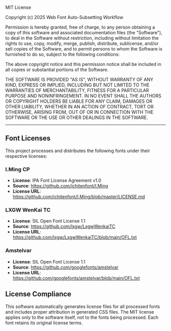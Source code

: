 MIT License

Copyright (c) 2025 Web Font Auto-Subsetting Workflow

Permission is hereby granted, free of charge, to any person obtaining a copy
of this software and associated documentation files (the "Software"), to deal
in the Software without restriction, including without limitation the rights
to use, copy, modify, merge, publish, distribute, sublicense, and/or sell
copies of the Software, and to permit persons to whom the Software is
furnished to do so, subject to the following conditions:

The above copyright notice and this permission notice shall be included in all
copies or substantial portions of the Software.

THE SOFTWARE IS PROVIDED "AS IS", WITHOUT WARRANTY OF ANY KIND, EXPRESS OR
IMPLIED, INCLUDING BUT NOT LIMITED TO THE WARRANTIES OF MERCHANTABILITY,
FITNESS FOR A PARTICULAR PURPOSE AND NONINFRINGEMENT. IN NO EVENT SHALL THE
AUTHORS OR COPYRIGHT HOLDERS BE LIABLE FOR ANY CLAIM, DAMAGES OR OTHER
LIABILITY, WHETHER IN AN ACTION OF CONTRACT, TORT OR OTHERWISE, ARISING FROM,
OUT OF OR IN CONNECTION WITH THE SOFTWARE OR THE USE OR OTHER DEALINGS IN THE
SOFTWARE.

---

## Font Licenses

This project processes and distributes the following fonts under their respective licenses:

### I.Ming CP
- **License**: IPA Font License Agreement v1.0
- **Source**: https://github.com/ichitenfont/I.Ming
- **License URL**: https://github.com/ichitenfont/I.Ming/blob/master/LICENSE.md

### LXGW WenKai TC
- **License**: SIL Open Font License 1.1
- **Source**: https://github.com/lxgw/LxgwWenkaiTC
- **License URL**: https://github.com/lxgw/LxgwWenkaiTC/blob/main/OFL.txt

### Amstelvar
- **License**: SIL Open Font License 1.1
- **Source**: https://github.com/googlefonts/amstelvar
- **License URL**: https://github.com/googlefonts/amstelvar/blob/main/OFL.txt

## License Compliance

This software automatically generates license files for all processed fonts and includes proper attribution in generated CSS files. The MIT license applies only to the software itself, not to the fonts being processed. Each font retains its original license terms.

